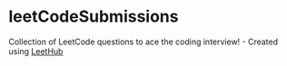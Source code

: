 # leetCodeSubmissions
Collection of LeetCode questions to ace the coding interview! - Created using [LeetHub](https://github.com/QasimWani/LeetHub)
